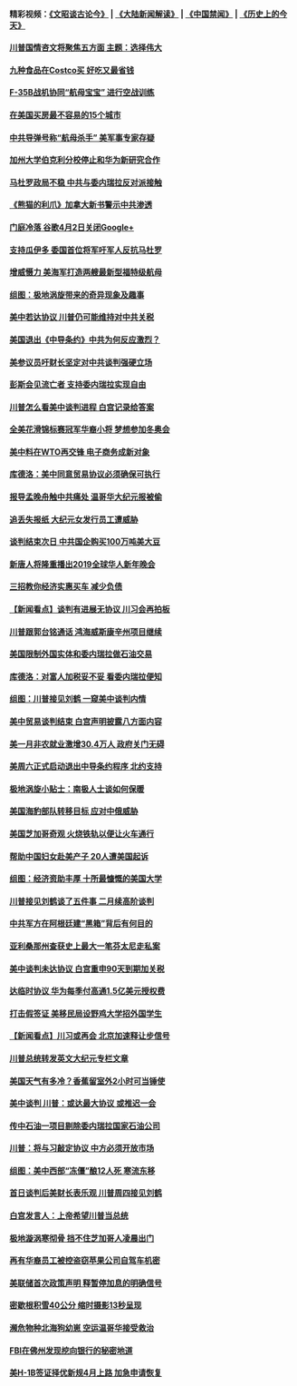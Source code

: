 #### 精彩视频：[《文昭谈古论今》](https://github.com/gfw-breaker/wenzhao) | [《大陆新闻解读》](https://github.com/gfw-breaker/ntdtv-comedy) | [《中国禁闻》](https://github.com/gfw-breaker/ntdtv-news) | [《历史上的今天》](https://github.com/gfw-breaker/today-in-history) 

#### [川普国情咨文将聚焦五方面 主题：选择伟大](../pages/nsc412/n11021501.md?t=02031505) 

#### [九种食品在Costco买 好吃又最省钱](../pages/nsc412/n11013272.md?t=02031505) 

#### [F-35B战机协同“航母宝宝” 进行空战训练](../pages/nsc412/n11020866.md?t=02031505) 

#### [在美国买房最不容易的15个城市](../pages/nsc412/n11019708.md?t=02031505) 

#### [中共导弹号称“航母杀手” 美军事专家存疑](../pages/nsc412/n11021488.md?t=02031505) 

#### [加州大学伯克利分校停止和华为新研究合作](../pages/nsc412/n11021086.md?t=02031505) 

#### [马杜罗政局不稳 中共与委内瑞拉反对派接触](../pages/nsc412/n11020719.md?t=02031505) 

#### [《熊猫的利爪》加拿大新书警示中共渗透](../pages/nsc412/n11020739.md?t=02031505) 

#### [门庭冷落 谷歌4月2日关闭Google+](../pages/nsc412/n11020806.md?t=02031505) 

#### [支持瓜伊多 委国首位将军吁军人反抗马杜罗](../pages/nsc412/n11020776.md?t=02031505) 

#### [增威慑力 美海军打造两艘最新型福特级航母](../pages/nsc412/n11020744.md?t=02031505) 

#### [组图：极地涡旋带来的奇异现象及趣事](../pages/nsc412/n11020731.md?t=02031505) 

#### [美中若达协议 川普仍可能维持对中共关税](../pages/nsc412/n11020625.md?t=02031505) 

#### [美国退出《中导条约》中共为何反应激烈？](../pages/nsc412/n11020569.md?t=02031505) 

#### [美参议员吁财长坚定对中共谈判强硬立场](../pages/nsc412/n11020440.md?t=02031505) 

#### [彭斯会见流亡者 支持委内瑞拉实现自由](../pages/nsc412/n11020031.md?t=02031505) 

#### [川普怎么看美中谈判进程 白宫记录给答案](../pages/nsc412/n11019682.md?t=02031505) 

#### [全美花滑锦标赛冠军华裔小将  梦想参加冬奥会](../pages/nsc412/n11019761.md?t=02031505) 

#### [美中料在WTO再交锋 电子商务成新对象](../pages/nsc412/n11018959.md?t=02031505) 

#### [库德洛：美中同意贸易协议必须确保可执行](../pages/nsc412/n11019036.md?t=02031505) 

#### [报导孟晚舟触中共痛处 温哥华大纪元报被偷](../pages/nsc412/n11019232.md?t=02031505) 

#### [追丢失报纸 大纪元女发行员工遭威胁](../pages/nsc412/n11019384.md?t=02031505) 

#### [谈判结束次日 中共国企购买100万吨美大豆](../pages/nsc412/n11019167.md?t=02031505) 

#### [新唐人将隆重播出2019全球华人新年晚会](../pages/nsc412/n11016043.md?t=02031505) 

#### [三招教你经济实惠买车 减少负债](../pages/nsc412/n11018732.md?t=02031505) 

#### [【新闻看点】谈判有进展无协议 川习会再拍板](../pages/nsc412/n11018718.md?t=02031505) 

#### [川普跟郭台铭通话 鸿海威斯康辛州项目继续](../pages/nsc412/n11018841.md?t=02031505) 

#### [美国限制外国实体和委内瑞拉做石油交易](../pages/nsc412/n11018353.md?t=02031505) 

#### [库德洛：对富人加税妥不妥 看委内瑞拉便知](../pages/nsc412/n11018735.md?t=02031505) 

#### [组图：川普接见刘鹤 一窥美中谈判内情](../pages/nsc412/n11018301.md?t=02031505) 

#### [美中贸易谈判结束 白宫声明披露八方面内容](../pages/nsc412/n11018681.md?t=02031505) 

#### [美一月非农就业激增30.4万人 政府关门无碍](../pages/nsc412/n11018450.md?t=02031505) 

#### [美周六正式启动退出中导条约程序 北约支持](../pages/nsc412/n11018405.md?t=02031505) 

#### [极地涡旋小贴士：南极人士谈如何保暖](../pages/nsc412/n11017984.md?t=02031505) 

#### [美国海豹部队转移目标 应对中俄威胁](../pages/nsc412/n11017801.md?t=02031505) 

#### [美国芝加哥奇观 火烧铁轨以便让火车通行](../pages/nsc412/n11017196.md?t=02031505) 

#### [帮助中国妇女赴美产子 20人遭美国起诉](../pages/nsc412/n11017068.md?t=02031505) 

#### [组图：经济资助丰厚 十所最慷慨的美国大学](../pages/nsc412/n11016519.md?t=02031505) 

#### [川普接见刘鹤谈了五件事 二月续高阶谈判](../pages/nsc412/n11016767.md?t=02031505) 

#### [中共军方在阿根廷建“黑箱”背后有何目的](../pages/nsc412/n11016689.md?t=02031505) 

#### [亚利桑那州查获史上最大一笔芬太尼走私案](../pages/nsc412/n11016442.md?t=02031505) 

#### [美中谈判未达协议 白宫重申90天到期加关税](../pages/nsc412/n11016604.md?t=02031505) 

#### [达临时协议 华为每季付高通1.5亿美元授权费](../pages/nsc412/n11016503.md?t=02031505) 

#### [打击假签证 美移民局设野鸡大学招外国学生](../pages/nsc412/n11016378.md?t=02031505) 

#### [【新闻看点】川习或再会 北京加速释让步信号](../pages/nsc412/n11016108.md?t=02031505) 

#### [川普总统转发英文大纪元专栏文章](../pages/nsc412/n11016258.md?t=02031505) 

#### [美国天气有多冷？香蕉留室外2小时可当锤使](../pages/nsc412/n11016264.md?t=02031505) 

#### [美中谈判 川普：或达最大协议 或推迟一会](../pages/nsc412/n11016270.md?t=02031505) 

#### [传中石油一项目剔除委内瑞拉国家石油公司](../pages/nsc412/n11015982.md?t=02031505) 

#### [川普：将与习敲定协议 中方必须开放市场](../pages/nsc412/n11015814.md?t=02031505) 

#### [组图：美中西部“冻僵”酿12人死 寒流东移](../pages/nsc412/n11015675.md?t=02031505) 

#### [首日谈判后美财长表乐观 川普周四接见刘鹤](../pages/nsc412/n11015436.md?t=02031505) 

#### [白宫发言人：上帝希望川普当总统](../pages/nsc412/n11015016.md?t=02031505) 

#### [极地漩涡寒彻骨 挡不住芝加哥人凌晨出门](../pages/nsc412/n11014521.md?t=02031505) 

#### [再有华裔员工被控盗窃苹果公司自驾车机密](../pages/nsc412/n11014629.md?t=02031505) 

#### [美联储首次政策声明 释暂停加息的明确信号](../pages/nsc412/n11013829.md?t=02031505) 

#### [密歇根积雪40公分 缩时摄影13秒呈现](../pages/nsc412/n11014064.md?t=02031505) 

#### [濒危物种北海狗幼崽 空运温哥华接受救治](../pages/nsc412/n11014164.md?t=02031505) 

#### [FBI在佛州发现挖向银行的秘密地道](../pages/nsc412/n11013871.md?t=02031505) 

#### [美H-1B签证择优新规4月上路 加急申请恢复](../pages/nsc412/n11013875.md?t=02031505) 

